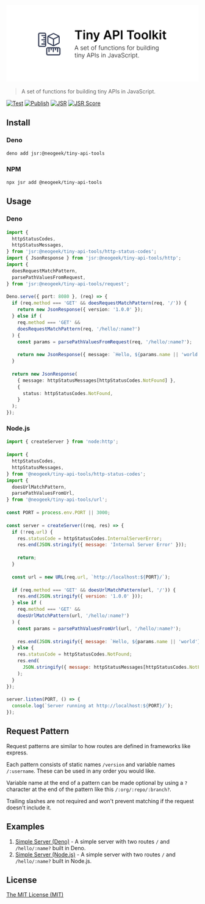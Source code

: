 [![Tiny API Tools](cover.png)](cover.png)

> A set of functions for building tiny APIs in JavaScript.

[![Test](https://github.com/neogeek/tiny-api-tools/actions/workflows/test.workflow.yml/badge.svg)](https://github.com/neogeek/tiny-api-tools/actions/workflows/test.workflow.yml)
[![Publish](https://github.com/neogeek/tiny-api-tools/actions/workflows/publish.workflow.yml/badge.svg)](https://github.com/neogeek/tiny-api-tools/actions/workflows/publish.workflow.yml)
[![JSR](https://jsr.io/badges/@neogeek/tiny-api-tools)](https://jsr.io/@neogeek/tiny-api-tools)
[![JSR Score](https://jsr.io/badges/@neogeek/tiny-api-tools/score)](https://jsr.io/@neogeek/tiny-api-tools)

## Install

### Deno

```bash
deno add jsr:@neogeek/tiny-api-tools
```

### NPM

```bash
npx jsr add @neogeek/tiny-api-tools
```

## Usage

### Deno

```typescript
import {
  httpStatusCodes,
  httpStatusMessages,
} from 'jsr:@neogeek/tiny-api-tools/http-status-codes';
import { JsonResponse } from 'jsr:@neogeek/tiny-api-tools/http';
import {
  doesRequestMatchPattern,
  parsePathValuesFromRequest,
} from 'jsr:@neogeek/tiny-api-tools/request';

Deno.serve({ port: 8080 }, (req) => {
  if (req.method === 'GET' && doesRequestMatchPattern(req, '/')) {
    return new JsonResponse({ version: '1.0.0' });
  } else if (
    req.method === 'GET' &&
    doesRequestMatchPattern(req, '/hello/:name?')
  ) {
    const params = parsePathValuesFromRequest(req, '/hello/:name?');

    return new JsonResponse({ message: `Hello, ${params.name || 'world'}!` });
  }

  return new JsonResponse(
    { message: httpStatusMessages[httpStatusCodes.NotFound] },
    {
      status: httpStatusCodes.NotFound,
    }
  );
});
```

### Node.js

```javascript
import { createServer } from 'node:http';

import {
  httpStatusCodes,
  httpStatusMessages,
} from '@neogeek/tiny-api-tools/http-status-codes';
import {
  doesUrlMatchPattern,
  parsePathValuesFromUrl,
} from '@neogeek/tiny-api-tools/url';

const PORT = process.env.PORT || 3000;

const server = createServer((req, res) => {
  if (!req.url) {
    res.statusCode = httpStatusCodes.InternalServerError;
    res.end(JSON.stringify({ message: 'Internal Server Error' }));

    return;
  }

  const url = new URL(req.url, `http://localhost:${PORT}/`);

  if (req.method === 'GET' && doesUrlMatchPattern(url, '/')) {
    res.end(JSON.stringify({ version: '1.0.0' }));
  } else if (
    req.method === 'GET' &&
    doesUrlMatchPattern(url, '/hello/:name?')
  ) {
    const params = parsePathValuesFromUrl(url, '/hello/:name?');

    res.end(JSON.stringify({ message: `Hello, ${params.name || 'world'}!` }));
  } else {
    res.statusCode = httpStatusCodes.NotFound;
    res.end(
      JSON.stringify({ message: httpStatusMessages[httpStatusCodes.NotFound] })
    );
  }
});

server.listen(PORT, () => {
  console.log(`Server running at http://localhost:${PORT}/`);
});
```

## Request Pattern

Request patterns are similar to how routes are defined in frameworks like express.

Each pattern consists of static names `/version` and variable names `/:username`. These can be used in any order you would like.

Variable name at the end of a pattern can be made optional by using a `?` character at the end of the pattern like this `/:org/:repo/:branch?`.

Trailing slashes are not required and won't prevent matching if the request doesn't include it.

## Examples

1. [Simple Server (Deno)](./examples/simple-server-deno/) - A simple server with two routes `/` and `/hello/:name?` built in Deno.
1. [Simple Server (Node.js)](./examples/simple-server-nodejs/) - A simple server with two routes `/` and `/hello/:name?` built in Node.js.

## License

[The MIT License (MIT)](./LICENSE)
